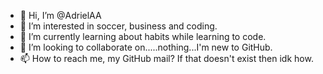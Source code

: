 - 👋 Hi, I’m @AdrielAA
- 👀 I’m interested in soccer, business and coding.
- 🌱 I’m currently learning about habits while learning to code.
- 💞️ I’m looking to collaborate on.....nothing...I'm new to GitHub.
- 📫 How to reach me, my GitHub mail? If that doesn't exist then idk how.

<!---
AdrielAA/AdrielAA is a ✨ special ✨ repository because its `README.md` (this file) appears on your GitHub profile.
You can click the Preview link to take a look at your changes.
--->
